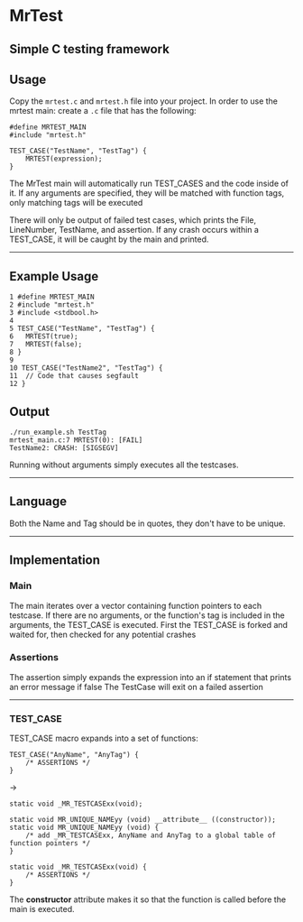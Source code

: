 # MrTest
Simple C testing framework
---

## Usage

Copy the `mrtest.c` and `mrtest.h` file into your project.
In order to use the mrtest main: create a `.c` file that has the following:

```
#define MRTEST_MAIN
#include "mrtest.h"

TEST_CASE("TestName", "TestTag") {
	MRTEST(expression);
}
```
The MrTest main will automatically run TEST_CASES and the code inside of it.
If any arguments are specified, they will be matched with function tags,
only matching tags will be executed

There will only be output of failed test cases,
which prints the File, LineNumber, TestName, and assertion.
If any crash occurs within a TEST_CASE, it will be caught by the main and printed.

---

## Example Usage

```
1 #define MRTEST_MAIN
2 #include "mrtest.h"
3 #include <stdbool.h>
4
5 TEST_CASE("TestName", "TestTag") {
6 	MRTEST(true);
7 	MRTEST(false);
8 }
9
10 TEST_CASE("TestName2", "TestTag") {
11 	// Code that causes segfault
12 }
```

## Output
```
./run_example.sh TestTag
mrtest_main.c:7 MRTEST(0): [FAIL]
TestName2: CRASH: [SIGSEGV]
```

Running without arguments simply executes all the testcases.

---

## Language

Both the Name and Tag should be in quotes, they don't have to be unique.

---

## Implementation

### Main

The main iterates over a vector containing function pointers to each testcase.
If there are no arguments, or the function's tag is included in the arguments, the TEST_CASE is executed.
First the TEST_CASE is forked and waited for, then checked for any potential crashes

### Assertions

The assertion simply expands the expression into an if statement that prints an error message if false
The TestCase will exit on a failed assertion

---

### TEST_CASE

TEST_CASE macro expands into a set of functions:

```
TEST_CASE("AnyName", "AnyTag") {
	/* ASSERTIONS */
}
```

->

```
static void _MR_TESTCASExx(void);

static void MR_UNIQUE_NAMEyy (void) __attribute__ ((constructor));
static void MR_UNIQUE_NAMEyy (void) {
	/* add _MR_TESTCASExx, AnyName and AnyTag to a global table of function pointers */
}

static void _MR_TESTCASExx(void) {
	/* ASSERTIONS */
}
```

The __constructor__ attribute makes it so that the function is called before the main is executed.
